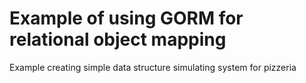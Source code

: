 
# Example of using GORM for relational object mapping

Example creating simple data structure simulating system for pizzeria

